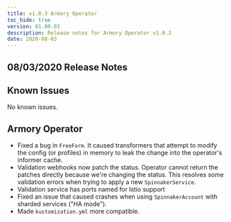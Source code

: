 ```yaml
---
title: v1.0.3 Armory Operator
toc_hide: true
version: 01.00.03
description: Release notes for Armory Operator v1.0.3
date: 2020-08-03
---
```


## 08/03/2020 Release Notes

## Known Issues
No known issues.

## Armory Operator

* Fixed a bug in `FreeForm`. It caused transformers that attempt to modify the config (or profiles) in memory to  leak the change into the operator's informer cache.
* Validation webhooks now patch the status. Operator cannot return the patches directly because we're changing the status. This resolves some validation errors when trying to apply a new `SpinnakerService`.
* Validation service has ports named for Istio support
* Fixed an issue that caused crashes when using `SpinnakerAccount` with sharded services ("HA mode").
* Made `kustomization.yml` more compatible.
